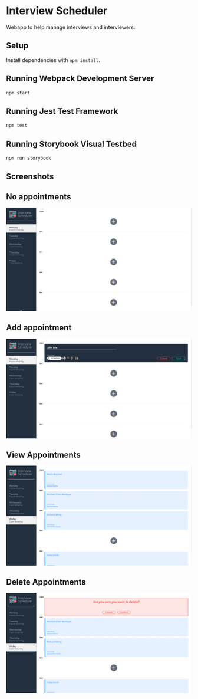 # Interview Scheduler

Webapp to help manage interviews and interviewers.

## Setup

Install dependencies with `npm install`.

## Running Webpack Development Server

```sh
npm start
```

## Running Jest Test Framework

```sh
npm test
```

## Running Storybook Visual Testbed

```sh
npm run storybook
```

## Screenshots
## No appointments
!["No Appointments"](https://github.com/cameron-cheng/scheduler/blob/master/docs/empty-appointments.png?raw=true)
## Add appointment
!["Add Appointment"](https://github.com/cameron-cheng/scheduler/blob/master/docs/add_appointment.png?raw=true)
## View Appointments
!["Booked Appointments"](https://github.com/cameron-cheng/scheduler/blob/master/docs/booked_appointments.png?raw=true)
## Delete Appointments
!["Delete Appointment"](https://github.com/cameron-cheng/scheduler/blob/master/docs/delete_appointment.png?raw=true)
